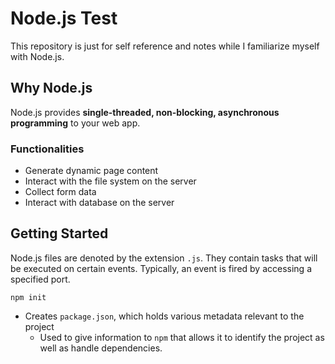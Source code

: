 # Node.js Test

This repository is just for self reference and notes while I familiarize myself with Node.js.

## Why Node.js

Node.js provides <b>single-threaded, non-blocking, asynchronous programming</b> to your web app.

### Functionalities
* Generate dynamic page content
* Interact with the file system on the server
* Collect form data
* Interact with database on the server


## Getting Started

Node.js files are denoted by the extension `.js`. They contain tasks that will be executed on certain events. Typically, an event is fired by accessing a specified port.

`npm init`
* Creates `package.json`, which holds various metadata relevant to the project
    * Used to give information to `npm` that allows it to identify the project as well as handle dependencies.

